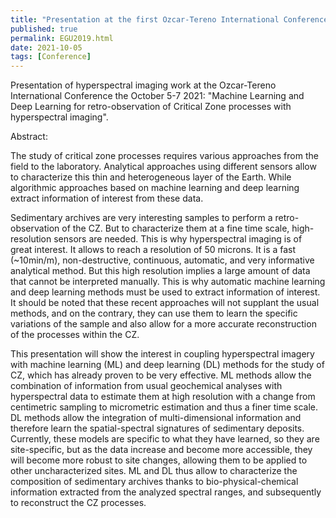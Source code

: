 ```yaml
---
title: "Presentation at the first Ozcar-Tereno International Conference on Machine Learning and Deep Learning for retro-observation of Critical Zone processes with hyperspectral imaging"
published: true
permalink: EGU2019.html
date: 2021-10-05
tags: [Conference]
---
```


Presentation of hyperspectral imaging work at the Ozcar-Tereno International Conference the October 5-7 2021: "Machine Learning and Deep Learning for retro-observation of Critical Zone processes with hyperspectral imaging".

Abstract:

The study of critical zone processes requires various approaches from the field to the laboratory. Analytical approaches using different sensors allow to characterize this thin and heterogeneous layer of the Earth. While algorithmic approaches based on machine learning and deep learning extract information of interest from these data.

Sedimentary archives are very interesting samples to perform a retro-observation of the CZ. But to characterize them at a fine time scale, high-resolution sensors are needed. This is why hyperspectral imaging is of great interest. It allows to reach a resolution of 50 microns. It is a fast (~10min/m), non-destructive, continuous, automatic, and very informative analytical method. But this high resolution implies a large amount of data that cannot be interpreted manually. This is why automatic machine learning and deep learning methods must be used to extract information of interest. It should be noted that these recent approaches will not supplant the usual methods, and on the contrary, they can use them to learn the specific variations of the sample and also allow for a more accurate reconstruction of the processes within the CZ.

This presentation will show the interest in coupling hyperspectral imagery with machine learning (ML) and deep learning (DL) methods for the study of CZ, which has already proven to be very effective. ML methods allow the combination of information from usual geochemical analyses with hyperspectral data to estimate them at high resolution with a change from centimetric sampling to micrometric estimation and thus a finer time scale. DL methods allow the integration of multi-dimensional information and therefore learn the spatial-spectral signatures of sedimentary deposits. Currently, these models are specific to what they have learned, so they are site-specific, but as the data increase and become more accessible, they will become more robust to site changes, allowing them to be applied to other uncharacterized sites. ML and DL thus allow to characterize the composition of sedimentary archives thanks to bio-physical-chemical information extracted from the analyzed spectral ranges, and subsequently to reconstruct the CZ processes.